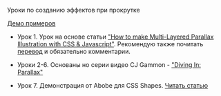 Уроки по созданию эффектов при прокрутке

[Демо примеров](http://monochromer.github.io/scroll-effects-tutorials/)

* Урок 1. Урок на основе статьи ["How to make Multi-Layered Parallax Illustration with CSS & Javascript"](https://medium.com/@PatrykZabielski/how-to-make-multi-layered-parallax-illustration-with-css-javascript-2b56883c3f27#.7mqt6bam8). Рекомендую также почитать [перевод](https://habrahabr.ru/post/280738/) и обязательно комментарии.

* Уроки 2-6. Основаны но серии видео CJ Gammon - ["Diving In: Parallax"](https://www.youtube.com/playlist?list=PL08jItIqOb2r4k_v0WwIjwWptv5BTsBK1)

* Урок 7. Демонстрация от Abobe для CSS Shapes. [Читать статью](http://blogs.adobe.com/webplatform/2013/10/23/css-shapes-visual-storytelling/) 
